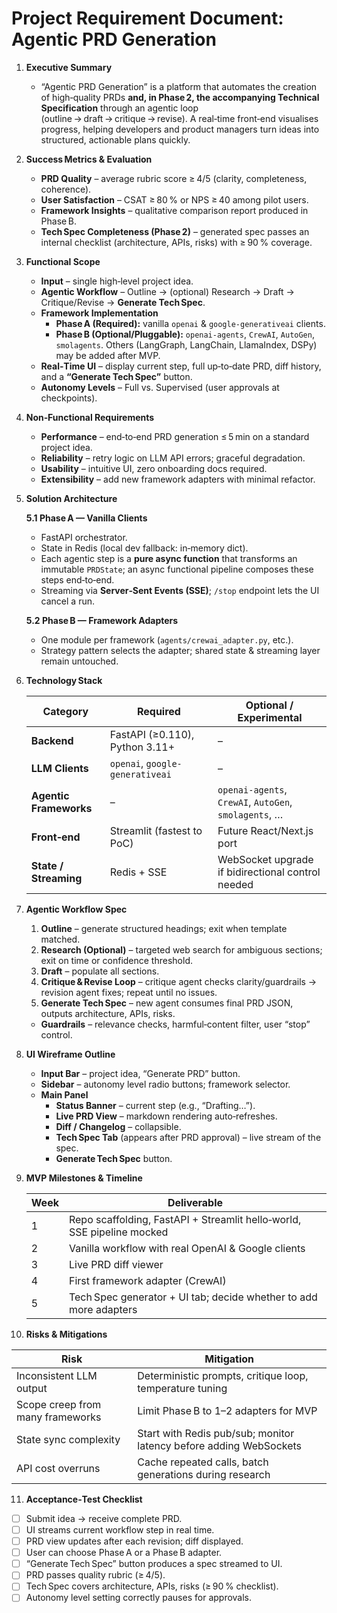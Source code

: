 # Project Requirement Document: Agentic PRD Generation

1. **Executive Summary**  
   - “Agentic PRD Generation” is a platform that automates the creation of high‑quality PRDs **and, in Phase 2, the accompanying Technical Specification** through an agentic loop (outline → draft → critique → revise). A real‑time front‑end visualises progress, helping developers and product managers turn ideas into structured, actionable plans quickly.

2. **Success Metrics & Evaluation**  
   - **PRD Quality** – average rubric score ≥ 4/5 (clarity, completeness, coherence).  
   - **User Satisfaction** – CSAT ≥ 80 % or NPS ≥ 40 among pilot users.  
   - **Framework Insights** – qualitative comparison report produced in Phase B.  
   - **Tech Spec Completeness (Phase 2)** – generated spec passes an internal checklist (architecture, APIs, risks) with ≥ 90 % coverage.

3. **Functional Scope**  
   - **Input** – single high‑level project idea.  
   - **Agentic Workflow** – Outline → (optional) Research → Draft → Critique/Revise → **Generate Tech Spec**.  
   - **Framework Implementation**  
     - **Phase A (Required):** vanilla `openai` & `google-generativeai` clients.  
     - **Phase B (Optional/Pluggable):** `openai‑agents`, `CrewAI`, `AutoGen`, `smolagents`. Others (LangGraph, LangChain, LlamaIndex, DSPy) may be added after MVP.  
   - **Real‑Time UI** – display current step, full up‑to‑date PRD, diff history, and a **“Generate Tech Spec”** button.  
   - **Autonomy Levels** – Full vs. Supervised (user approvals at checkpoints).

4. **Non‑Functional Requirements**  
   - **Performance** – end‑to‑end PRD generation ≤ 5 min on a standard project idea.  
   - **Reliability** – retry logic on LLM API errors; graceful degradation.  
   - **Usability** – intuitive UI, zero onboarding docs required.  
   - **Extensibility** – add new framework adapters with minimal refactor.

5. **Solution Architecture**

   **5.1 Phase A — Vanilla Clients**  
   - FastAPI orchestrator.  
   - State in Redis (local dev fallback: in‑memory dict).  
   - Each agentic step is a **pure async function** that transforms an immutable `PRDState`; an async functional pipeline composes these steps end‑to‑end.
   - Streaming via **Server‑Sent Events (SSE)**; `/stop` endpoint lets the UI cancel a run.

   **5.2 Phase B — Framework Adapters**  
   - One module per framework (`agents/crewai_adapter.py`, etc.).  
   - Strategy pattern selects the adapter; shared state & streaming layer remain untouched.

6. **Technology Stack**

   | Category | Required | Optional / Experimental |
   |----------|----------|-------------------------|
   | **Backend** | FastAPI (≥0.110), Python 3.11+ | – |
   | **LLM Clients** | `openai`, `google-generativeai` | – |
   | **Agentic Frameworks** | – | `openai‑agents`, `CrewAI`, `AutoGen`, `smolagents`, … |
   | **Front‑end** | Streamlit (fastest to PoC) | Future React/Next.js port |
   | **State / Streaming** | Redis + SSE | WebSocket upgrade if bidirectional control needed |

7. **Agentic Workflow Spec**

   1. **Outline** – generate structured headings; exit when template matched.  
   2. **Research (Optional)** – targeted web search for ambiguous sections; exit on time or confidence threshold.  
   3. **Draft** – populate all sections.  
   4. **Critique & Revise Loop** – critique agent checks clarity/guardrails → revision agent fixes; repeat until no issues.  
   5. **Generate Tech Spec** – new agent consumes final PRD JSON, outputs architecture, APIs, risks.  
   - **Guardrails** – relevance checks, harmful‑content filter, user “stop” control.

8. **UI Wireframe Outline**

   - **Input Bar** – project idea, “Generate PRD” button.  
   - **Sidebar** – autonomy level radio buttons; framework selector.  
   - **Main Panel**  
     - **Status Banner** – current step (e.g., “Drafting…”).  
     - **Live PRD View** – markdown rendering auto‑refreshes.  
     - **Diff / Changelog** – collapsible.  
     - **Tech Spec Tab** (appears after PRD approval) – live stream of the spec.  
     - **Generate Tech Spec** button.

9. **MVP Milestones & Timeline**

   | Week | Deliverable |
   |------|-------------|
   | 1 | Repo scaffolding, FastAPI + Streamlit hello‑world, SSE pipeline mocked |
   | 2 | Vanilla workflow with real OpenAI & Google clients |
   | 3 | Live PRD diff viewer |
   | 4 | First framework adapter (CrewAI) |
   | 5 | Tech Spec generator + UI tab; decide whether to add more adapters |

10. **Risks & Mitigations**

   | Risk | Mitigation |
   |------|------------|
   | Inconsistent LLM output | Deterministic prompts, critique loop, temperature tuning |
   | Scope creep from many frameworks | Limit Phase B to 1–2 adapters for MVP |
   | State sync complexity | Start with Redis pub/sub; monitor latency before adding WebSockets |
   | API cost overruns | Cache repeated calls, batch generations during research |

11. **Acceptance‑Test Checklist**

   - [ ] Submit idea → receive complete PRD.  
   - [ ] UI streams current workflow step in real time.  
   - [ ] PRD view updates after each revision; diff displayed.  
   - [ ] User can choose Phase A or a Phase B adapter.  
   - [ ] “Generate Tech Spec” button produces a spec streamed to UI.  
   - [ ] PRD passes quality rubric (≥ 4/5).  
   - [ ] Tech Spec covers architecture, APIs, risks (≥ 90 % checklist).  
   - [ ] Autonomy level setting correctly pauses for approvals.
